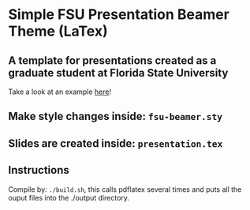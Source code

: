 
# Simple FSU Presentation Beamer Theme (LaTex)
## A template for presentations created as a graduate student at Florida State University

Take a look at an example [here][]!

## Make style changes inside: ```fsu-beamer.sty```

## Slides are created inside: ```presentation.tex```

## Instructions

Compile by: ``` ./build.sh ```, this calls pdflatex several times and puts all the ouput files into the ./output directory. 


[here]: ./ouput/presentation.pdf
